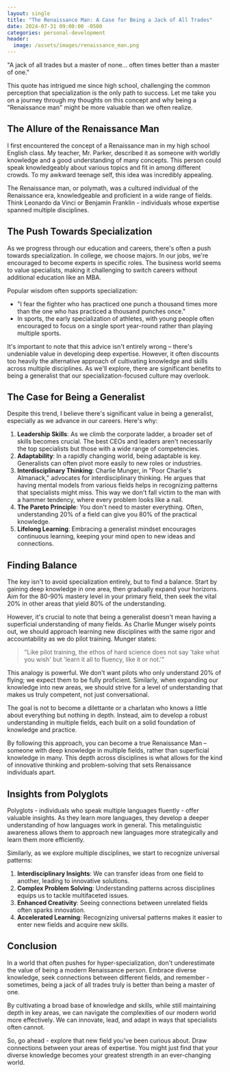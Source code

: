 ```yaml
---
layout: single
title: "The Renaissance Man: A Case for Being a Jack of All Trades"
date: 2024-07-31 09:00:00 -0500
categories: personal-development
header:
  image: /assets/images/renaissance_man.png
---
```


"A jack of all trades but a master of none... often times better than a master of one."

This quote has intrigued me since high school, challenging the common perception that specialization is the only path to success. Let me take you on a journey through my thoughts on this concept and why being a "Renaissance man" might be more valuable than we often realize.

## The Allure of the Renaissance Man

I first encountered the concept of a Renaissance man in my high school English class. My teacher, Mr. Parker, described it as someone with worldly knowledge and a good understanding of many concepts. This person could speak knowledgeably about various topics and fit in among different crowds. To my awkward teenage self, this idea was incredibly appealing.

The Renaissance man, or polymath, was a cultured individual of the Renaissance era, knowledgeable and proficient in a wide range of fields. Think Leonardo da Vinci or Benjamin Franklin - individuals whose expertise spanned multiple disciplines.

## The Push Towards Specialization

As we progress through our education and careers, there's often a push towards specialization. In college, we choose majors. In our jobs, we're encouraged to become experts in specific roles. The business world seems to value specialists, making it challenging to switch careers without additional education like an MBA.

Popular wisdom often supports specialization:

- "I fear the fighter who has practiced one punch a thousand times more than the one who has practiced a thousand punches once."
- In sports, the early specialization of athletes, with young people often encouraged to focus on a single sport year-round rather than playing multiple sports.

It's important to note that this advice isn't entirely wrong – there's undeniable value in developing deep expertise. However, it often discounts too heavily the alternative approach of cultivating knowledge and skills across multiple disciplines. As we'll explore, there are significant benefits to being a generalist that our specialization-focused culture may overlook.

## The Case for Being a Generalist

Despite this trend, I believe there's significant value in being a generalist, especially as we advance in our careers. Here's why:

1. **Leadership Skills**: As we climb the corporate ladder, a broader set of skills becomes crucial. The best CEOs and leaders aren't necessarily the top specialists but those with a wide range of competencies.
2. **Adaptability**: In a rapidly changing world, being adaptable is key. Generalists can often pivot more easily to new roles or industries.
3. **Interdisciplinary Thinking**: Charlie Munger, in "Poor Charlie's Almanack," advocates for interdisciplinary thinking. He argues that having mental models from various fields helps in recognizing patterns that specialists might miss. This way we don't fall victim to the man with a hammer tendency, where every problem looks like a nail. 
4. **The Pareto Principle**: You don't need to master everything. Often, understanding 20% of a field can give you 80% of the practical knowledge.
5. **Lifelong Learning**: Embracing a generalist mindset encourages continuous learning, keeping your mind open to new ideas and connections.

## Finding Balance

The key isn't to avoid specialization entirely, but to find a balance. Start by gaining deep knowledge in one area, then gradually expand your horizons. Aim for the 80-90% mastery level in your primary field, then seek the vital 20% in other areas that yield 80% of the understanding.

However, it's crucial to note that being a generalist doesn't mean having a superficial understanding of many fields. As Charlie Munger wisely points out, we should approach learning new disciplines with the same rigor and accountability as we do pilot training. Munger states:

> "Like pilot training, the ethos of hard science does not say 'take what you wish' but 'learn it all to fluency, like it or not.'"

This analogy is powerful. We don't want pilots who only understand 20% of flying; we expect them to be fully proficient. Similarly, when expanding our knowledge into new areas, we should strive for a level of understanding that makes us truly competent, not just conversational.

The goal is not to become a dilettante or a charlatan who knows a little about everything but nothing in depth. Instead, aim to develop a robust understanding in multiple fields, each built on a solid foundation of knowledge and practice.

By following this approach, you can become a true Renaissance Man – someone with deep knowledge in multiple fields, rather than superficial knowledge in many. This depth across disciplines is what allows for the kind of innovative thinking and problem-solving that sets Renaissance individuals apart.

## Insights from Polyglots

Polyglots - individuals who speak multiple languages fluently - offer valuable insights. As they learn more languages, they develop a deeper understanding of how languages work in general. This metalinguistic awareness allows them to approach new languages more strategically and learn them more efficiently.

Similarly, as we explore multiple disciplines, we start to recognize universal patterns:

1. **Interdisciplinary Insights**: We can transfer ideas from one field to another, leading to innovative solutions.
2. **Complex Problem Solving**: Understanding patterns across disciplines equips us to tackle multifaceted issues.
3. **Enhanced Creativity**: Seeing connections between unrelated fields often sparks innovation.
4. **Accelerated Learning**: Recognizing universal patterns makes it easier to enter new fields and acquire new skills.

## Conclusion

In a world that often pushes for hyper-specialization, don't underestimate the value of being a modern Renaissance person. Embrace diverse knowledge, seek connections between different fields, and remember - sometimes, being a jack of all trades truly is better than being a master of one.

By cultivating a broad base of knowledge and skills, while still maintaining depth in key areas, we can navigate the complexities of our modern world more effectively. We can innovate, lead, and adapt in ways that specialists often cannot.

So, go ahead - explore that new field you've been curious about. Draw connections between your areas of expertise. You might just find that your diverse knowledge becomes your greatest strength in an ever-changing world.